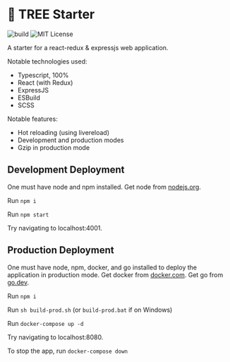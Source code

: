 # 🌳 TREE Starter

![build](https://github.com/samhuk/tree-starter/actions/workflows/build.yaml/badge.svg)
![MIT License](https://img.shields.io/badge/License-MIT-green.svg)

A starter for a react-redux & expressjs web application.

Notable technologies used:
* Typescript, 100%
* React (with Redux)
* ExpressJS
* ESBuild
* SCSS

Notable features:
* Hot reloading (using livereload)
* Development and production modes
* Gzip in production mode

## Development Deployment

One must have node and npm installed. Get node from [nodejs.org](https://nodejs.org/en/download/).

Run `npm i`

Run `npm start`

Try navigating to localhost:4001.

## Production Deployment

One must have node, npm, docker, and go installed to deploy the application in production mode. Get docker from [docker.com](https://docs.docker.com/get-docker/). Get go from [go.dev](https://go.dev/doc/install).

Run `npm i`

Run `sh build-prod.sh` (or `build-prod.bat` if on Windows)

Run `docker-compose up -d`

Try navigating to localhost:8080.

To stop the app, run `docker-compose down`
